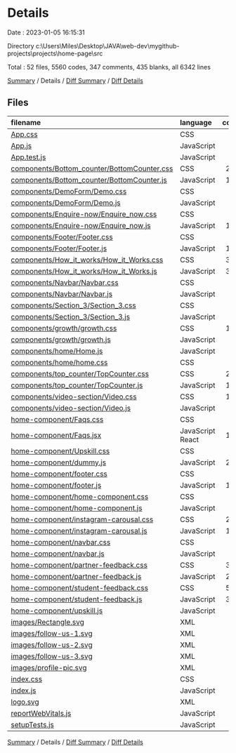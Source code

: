 # Details

Date : 2023-01-05 16:15:31

Directory c:\\Users\\Miles\\Desktop\\JAVA\\web-dev\\mygithub-projects\\projects\\home-page\\src

Total : 52 files,  5560 codes, 347 comments, 435 blanks, all 6342 lines

[Summary](results.md) / Details / [Diff Summary](diff.md) / [Diff Details](diff-details.md)

## Files
| filename | language | code | comment | blank | total |
| :--- | :--- | ---: | ---: | ---: | ---: |
| [App.css](/App.css) | CSS | 36 | 0 | 5 | 41 |
| [App.js](/App.js) | JavaScript | 12 | 0 | 2 | 14 |
| [App.test.js](/App.test.js) | JavaScript | 7 | 0 | 2 | 9 |
| [components/Bottom_counter/BottomCounter.css](/components/Bottom_counter/BottomCounter.css) | CSS | 275 | 16 | 13 | 304 |
| [components/Bottom_counter/BottomCounter.js](/components/Bottom_counter/BottomCounter.js) | JavaScript | 166 | 11 | 15 | 192 |
| [components/DemoForm/Demo.css](/components/DemoForm/Demo.css) | CSS | 0 | 0 | 1 | 1 |
| [components/DemoForm/Demo.js](/components/DemoForm/Demo.js) | JavaScript | 18 | 2 | 9 | 29 |
| [components/Enquire-now/Enquire_now.css](/components/Enquire-now/Enquire_now.css) | CSS | 82 | 19 | 3 | 104 |
| [components/Enquire-now/Enquire_now.js](/components/Enquire-now/Enquire_now.js) | JavaScript | 156 | 6 | 6 | 168 |
| [components/Footer/Footer.css](/components/Footer/Footer.css) | CSS | 71 | 2 | 6 | 79 |
| [components/Footer/Footer.js](/components/Footer/Footer.js) | JavaScript | 170 | 0 | 4 | 174 |
| [components/How_it_works/How_it_Works.css](/components/How_it_works/How_it_Works.css) | CSS | 352 | 11 | 38 | 401 |
| [components/How_it_works/How_it_Works.js](/components/How_it_works/How_it_Works.js) | JavaScript | 318 | 0 | 8 | 326 |
| [components/Navbar/Navbar.css](/components/Navbar/Navbar.css) | CSS | 25 | 0 | 6 | 31 |
| [components/Navbar/Navbar.js](/components/Navbar/Navbar.js) | JavaScript | 73 | 55 | 5 | 133 |
| [components/Section_3/Section_3.css](/components/Section_3/Section_3.css) | CSS | 8 | 0 | 2 | 10 |
| [components/Section_3/Section_3.js](/components/Section_3/Section_3.js) | JavaScript | 43 | 27 | 15 | 85 |
| [components/growth/growth.css](/components/growth/growth.css) | CSS | 156 | 2 | 17 | 175 |
| [components/growth/growth.js](/components/growth/growth.js) | JavaScript | 37 | 1 | 2 | 40 |
| [components/home/Home.js](/components/home/Home.js) | JavaScript | 20 | 0 | 5 | 25 |
| [components/home/home.css](/components/home/home.css) | CSS | 0 | 0 | 1 | 1 |
| [components/top_counter/TopCounter.css](/components/top_counter/TopCounter.css) | CSS | 275 | 16 | 13 | 304 |
| [components/top_counter/TopCounter.js](/components/top_counter/TopCounter.js) | JavaScript | 162 | 11 | 26 | 199 |
| [components/video-section/Video.css](/components/video-section/Video.css) | CSS | 175 | 35 | 9 | 219 |
| [components/video-section/Video.js](/components/video-section/Video.js) | JavaScript | 44 | 3 | 3 | 50 |
| [home-component/Faqs.css](/home-component/Faqs.css) | CSS | 95 | 12 | 8 | 115 |
| [home-component/Faqs.jsx](/home-component/Faqs.jsx) | JavaScript React | 138 | 2 | 4 | 144 |
| [home-component/Upskill.css](/home-component/Upskill.css) | CSS | 0 | 0 | 1 | 1 |
| [home-component/dummy.js](/home-component/dummy.js) | JavaScript | 249 | 0 | 1 | 250 |
| [home-component/footer.css](/home-component/footer.css) | CSS | 71 | 2 | 7 | 80 |
| [home-component/footer.js](/home-component/footer.js) | JavaScript | 191 | 0 | 2 | 193 |
| [home-component/home-component.css](/home-component/home-component.css) | CSS | 37 | 7 | 4 | 48 |
| [home-component/home-component.js](/home-component/home-component.js) | JavaScript | 65 | 0 | 7 | 72 |
| [home-component/instagram-carousal.css](/home-component/instagram-carousal.css) | CSS | 218 | 3 | 35 | 256 |
| [home-component/instagram-carousal.js](/home-component/instagram-carousal.js) | JavaScript | 109 | 0 | 5 | 114 |
| [home-component/navbar.css](/home-component/navbar.css) | CSS | 9 | 0 | 2 | 11 |
| [home-component/navbar.js](/home-component/navbar.js) | JavaScript | 70 | 0 | 3 | 73 |
| [home-component/partner-feedback.css](/home-component/partner-feedback.css) | CSS | 390 | 50 | 45 | 485 |
| [home-component/partner-feedback.js](/home-component/partner-feedback.js) | JavaScript | 239 | 0 | 4 | 243 |
| [home-component/student-feedback.css](/home-component/student-feedback.css) | CSS | 523 | 39 | 65 | 627 |
| [home-component/student-feedback.js](/home-component/student-feedback.js) | JavaScript | 331 | 11 | 12 | 354 |
| [home-component/upskill.js](/home-component/upskill.js) | JavaScript | 47 | 0 | 2 | 49 |
| [images/Rectangle.svg](/images/Rectangle.svg) | XML | 9 | 0 | 1 | 10 |
| [images/follow-us-1.svg](/images/follow-us-1.svg) | XML | 9 | 0 | 1 | 10 |
| [images/follow-us-2.svg](/images/follow-us-2.svg) | XML | 9 | 0 | 1 | 10 |
| [images/follow-us-3.svg](/images/follow-us-3.svg) | XML | 9 | 0 | 1 | 10 |
| [images/profile-pic.svg](/images/profile-pic.svg) | XML | 15 | 0 | 1 | 16 |
| [index.css](/index.css) | CSS | 12 | 0 | 2 | 14 |
| [index.js](/index.js) | JavaScript | 20 | 0 | 2 | 22 |
| [logo.svg](/logo.svg) | XML | 1 | 0 | 0 | 1 |
| [reportWebVitals.js](/reportWebVitals.js) | JavaScript | 12 | 0 | 2 | 14 |
| [setupTests.js](/setupTests.js) | JavaScript | 1 | 4 | 1 | 6 |

[Summary](results.md) / Details / [Diff Summary](diff.md) / [Diff Details](diff-details.md)